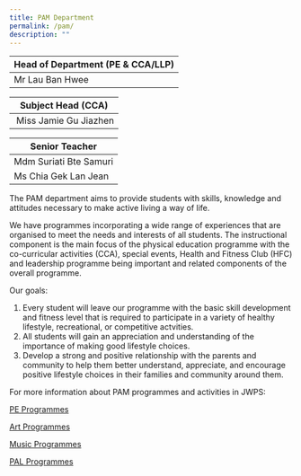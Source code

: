 ```yaml
---
title: PAM Department
permalink: /pam/
description: ""
---
```


| Head of Department (PE & CCA/LLP) |
| --- |
| Mr Lau Ban Hwee |<br>


| Subject Head (CCA) |
| --- |
|  Miss Jamie Gu Jiazhen  |<br>
  


| Senior Teacher |
| --- |
| Mdm Suriati Bte Samuri  
| Ms Chia Gek Lan Jean

The PAM department aims to provide students with skills, knowledge and attitudes necessary to make active living a way of life.  
  
We have programmes incorporating a wide range of experiences that are organised to meet the needs and interests of all students. The instructional component is the main focus of the physical education programme with the co-curricular activities (CCA), special events, Health and Fitness Club (HFC) and leadership programme being important and related components of the overall programme. 

Our goals:

1. Every student will leave our programme with the basic skill development and fitness level that is required to participate in a variety of healthy lifestyle, recreational, or competitive actvities.
2. All students will gain an appreciation and understanding of the importance of making good lifestyle choices.
3. Develop a strong and positive relationship with the parents and community to help them better understand, appreciate, and encourage positive lifestyle choices in their families and community around them.



For more information about PAM programmes and activities in JWPS:

[PE Programmes](/PEprog)

[Art Programmes](/Artprog)

[Music Programmes](/Musicprog)

[PAL Programmes](/PALprog)